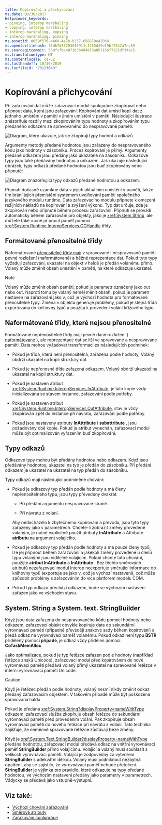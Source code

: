 ```yaml
---
title: Kopírování a přichycování
ms.date: 03/30/2017
helpviewer_keywords:
- pinning, interop marshaling
- copying, interop marshaling
- interop marshaling, copying
- interop marshaling, pinning
ms.assetid: 0059f576-e460-4e70-b257-668870e420b8
ms.openlocfilehash: f6db7d37293015911c1285d39e19bf7542a7ac59
ms.sourcegitcommit: 559fcfbe4871636494870a8b716bf7325df34ac5
ms.translationtype: MT
ms.contentlocale: cs-CZ
ms.lasthandoff: 10/30/2019
ms.locfileid: "73123643"
---
```

# <a name="copying-and-pinning"></a>Kopírování a přichycování

Při zařazování dat může zařazovací modul spolupráce zkopírovat nebo připnout data, která jsou zařazování. Kopírování dat umístí kopii dat z jednoho umístění v paměti v jiném umístění v paměti. Následující ilustrace znázorňuje rozdíly mezi zkopírováním typu hodnoty a zkopírováním typu předaného odkazem ze spravovaného do nespravované paměti.

![Diagram, který ukazuje, jak se zkopírují typy hodnot a odkazů](./media/copying-and-pinning/interop-marshal-copy.gif)

Argumenty metody předané hodnotou jsou zařazeny do nespravovaného kódu jako hodnoty v zásobníku. Proces kopírování je přímý. Argumenty předané odkazem jsou předány jako ukazatelé na zásobníku. Odkazové typy jsou také předávány hodnotou a odkazem. Jak ukazuje následující obrázek, typy odkazů předané hodnotou jsou buď zkopírovány nebo připnuté:

![Diagram znázorňující typy odkazů předané hodnotou a odkazem.](./media/copying-and-pinning/interop-marshal-reference-pin.gif)

Připnutí dočasně uzamkne data v jejich aktuálním umístění v paměti, takže tím brání jejich přemístění systémem uvolňování paměti společného jazykového modulu runtime. Data zařazovacího modulu připnete k omezení režijních nákladů na kopírování a zvýšení výkonu. Typ dat určuje, zda je zkopírován nebo připnuté během procesu zařazování.  Připnutí se provádí automaticky během zařazování pro objekty, jako je <xref:System.String>, ale můžete také ručně připnout paměť pomocí <xref:System.Runtime.InteropServices.GCHandle> třídy.

## <a name="formatted-blittable-classes"></a>Formátované přenositelné třídy

Naformátované [přenositelné třídy mají](blittable-and-non-blittable-types.md) v spravované i nespravované paměti pevné rozložení (naformátované) a běžné reprezentace dat. Pokud tyto typy vyžadují zařazování, ukazatel na objekt v haldě je předán volanému přímo. Volaný může změnit obsah umístění v paměti, na které odkazuje ukazatel.

> [!NOTE]
> Volaný může změnit obsah paměti, pokud je parametr označený jako out nebo out. Naproti tomu by volaný neměl měnit obsah, pokud je parametr nastaven na zařazování jako v, což je výchozí hodnota pro formátované přenositelné typy. Změna v objektu generuje problémy, pokud je stejná třída exportována do knihovny typů a použita k provedení volání křížového typu.

## <a name="formatted-non-blittable-classes"></a>Naformátované třídy, které nejsou přenositelné

Formátované nepřenositelné třídy mají pevně dané rozložení ( [naformátované](blittable-and-non-blittable-types.md) ), ale reprezentace dat se liší ve spravované a nespravované paměti. Data mohou vyžadovat transformaci za následujících podmínek:

- Pokud je třída, která není přenositelná, zařazena podle hodnoty, Volaný obdrží ukazatel na kopii struktury dat.

- Pokud je nepřenosná třída zařazená odkazem, Volaný obdrží ukazatel na ukazatel na kopii struktury dat.

- Pokud je nastaven atribut <xref:System.Runtime.InteropServices.InAttribute>, je tato kopie vždy inicializována se stavem instance, zařazování podle potřeby.

- Pokud je nastaven atribut <xref:System.Runtime.InteropServices.OutAttribute>, stav je vždy zkopírován zpět do instance při návratu, zařazování podle potřeby.

- Pokud jsou nastaveny atributy **InAttribute** i **subattribute** , jsou požadovány obě kopie. Pokud je atribut vynechán, zařazovací modul může být optimalizován vyřazením buď zkopírování.

## <a name="reference-types"></a>Typy odkazů

Odkazové typy mohou být předány hodnotou nebo odkazem. Když jsou předávány hodnotou, ukazatel na typ je předán do zásobníku. Při předání odkazem je ukazatel na ukazatel na typ předán do zásobníku.

Typy odkazů mají následující podmíněné chování:

- Pokud je odkazový typ předán podle hodnoty a má členy nepřenositelného typu, jsou typy převedeny dvakrát:

  - Při předání argumentu nespravované straně.

  - Při návratu z volání.

  Aby nedocházelo k zbytečnému kopírování a převodu, jsou tyto typy zařazeny jako v parametrech. Chcete-li zobrazit změny provedené volaným, je nutné explicitně použít atributy **InAttribute** a Attribute **atributu** na argument volajícího.

- Pokud je odkazový typ předán podle hodnoty a má pouze členy typů, lze jej připnout během zařazování a jakékoli změny provedené u členů typu volanými jsou viditelné volajícím. Pokud chcete toto chování, použijte **atribut InAttribute** a **InAttribute** . Bez těchto směrových atributů nezařazovací modul Interop neexportuje směrující informace do knihovny typů (exportuje se jako v, což je výchozí nastavení), což může způsobit problémy s zařazováním do více platforem modelu COM.

- Pokud typ odkazu přechází odkazem, bude ve výchozím nastavení zařazen jako ve výchozím stavu.

## <a name="systemstring-and-systemtextstringbuilder"></a>System. String a System. text. StringBuilder

Když jsou data zařazena do nespravovaného kódu pomocí hodnoty nebo odkazem, zařazovací objekt obvykle kopíruje data do sekundární vyrovnávací paměti (případně převádějí znakové sady během kopírování) a předá odkaz na vyrovnávací paměť volanému. Pokud odkaz není typu **BSTR** přidělený pomocí **případě**, je odkaz vždy přidělen pomocí **CoTaskMemAlloc**.

Jako optimalizace, pokud je typ řetězce zařazen podle hodnoty (například řetězce znaků Unicode), zařazovací modul před kopírováním do nové vyrovnávací paměti předává volaný přímý ukazatel na spravované řetězce v interní vyrovnávací paměti Unicode.

> [!CAUTION]
> Když je řetězec předán podle hodnoty, volaný nesmí nikdy změnit odkaz předaný zařazovacím objektem. V takovém případě může být poškozena spravovaná halda.

Pokud je předána <xref:System.String?displayProperty=nameWithType> odkazem, zařazovací služba zkopíruje obsah řetězce do sekundární vyrovnávací paměti před provedením volání. Pak zkopíruje obsah vyrovnávací paměti do nového řetězce při návratu z volání. Tato technika zajišťuje, že neměnné spravované řetězce zůstávají beze změny.

Když je <xref:System.Text.StringBuilder?displayProperty=nameWithType> předána hodnotou, zařazovací modul předává odkaz na vnitřní vyrovnávací paměť **StringBuilder** přímo volajícímu. Volající a volaný musí souhlasit s velikostí vyrovnávací paměti. Volající je zodpovědný za vytvoření **StringBuilder** s adekvátní délkou. Volaný musí podniknout nezbytná opatření, aby se zajistilo, že vyrovnávací paměť nebude přetečení. **StringBuilder** je výjimka pro pravidlo, které odkazuje na typy předané hodnotou, ve výchozím nastavení předány jako parametry v parametrech. Vždycky se předává jako vstupně-výstupní.

## <a name="see-also"></a>Viz také:

- [Výchozí chování zařazování](default-marshaling-behavior.md)
- [Směrové atributy](https://docs.microsoft.com/previous-versions/dotnet/netframework-4.0/77e6taeh(v=vs.100))
- [Zařazování spolupráce](interop-marshaling.md)

